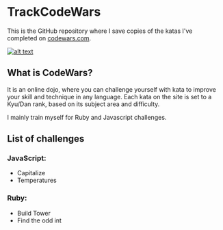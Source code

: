 # TrackCodeWars
This is the GitHub repository where I save copies of the katas I've completed on [codewars.com](www.codewars.com).

[![alt text](https://www.codewars.com/users/camilleregnault/badges/large "My CodeWar Profile")](https://www.codewars.com/users/camilleregnault)


## What is CodeWars?
It is an online dojo, where you can challenge yourself with kata to improve your skill and technique in any language.
Each kata on the site is set to a Kyu/Dan rank, based on its subject area and difficulty.

I mainly train myself for Ruby and Javascript challenges.

## List of challenges

### JavaScript:
- Capitalize
- Temperatures

### Ruby:
- Build Tower
- Find the odd int

